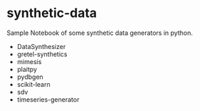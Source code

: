 # synthetic-data

Sample Notebook of some synthetic data generators in python.

- DataSynthesizer
- gretel-synthetics
- mimesis
- plaitpy
- pydbgen
- scikit-learn
- sdv
- timeseries-generator